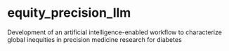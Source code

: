 # equity_precision_llm
Development of an artificial intelligence-enabled workflow to characterize global inequities in precision medicine research for diabetes
